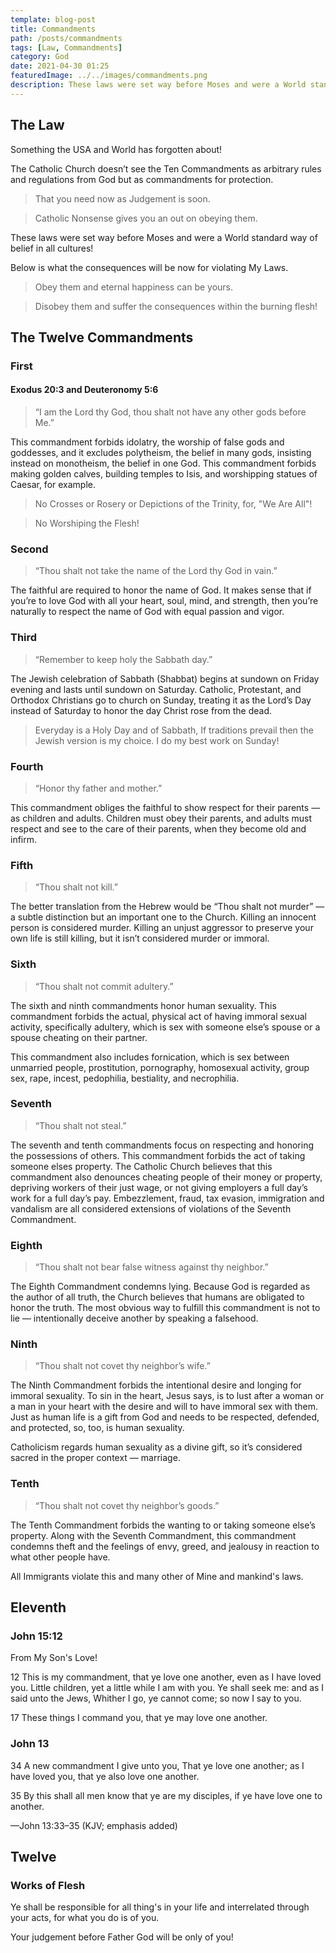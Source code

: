 ```yaml
---
template: blog-post
title: Commandments
path: /posts/commandments
tags: [Law, Commandments]
category: God
date: 2021-04-30 01:25
featuredImage: ../../images/commandments.png
description: These laws were set way before Moses and were a World standard way of belief in all cultures!
---
```


## The Law

Something the USA and World has forgotten about!

The Catholic Church doesn’t see the Ten Commandments as arbitrary rules and regulations from God but as commandments for protection. 

> That you need now as Judgement is soon.

> Catholic Nonsense gives you an out on obeying them.

These laws were set way before Moses and were a World standard way of belief in all cultures!

Below is what the consequences will be now for violating My Laws.

> Obey them and eternal happiness can be yours.

> Disobey them and suffer the consequences within the burning flesh!

## The Twelve Commandments

### First

#### Exodus 20:3 and Deuteronomy 5:6

> “I am the Lord thy God, thou shalt not have any other gods before Me.”

This commandment forbids idolatry, the worship of false gods and goddesses, and it excludes polytheism, the belief in many gods, insisting instead on monotheism, the belief in one God. This commandment forbids making golden calves, building temples to Isis, and worshipping statues of Caesar, for example.

> No Crosses or Rosery or Depictions of the Trinity, for, "We Are All"!

> No Worshiping the Flesh!

### Second

> “Thou shalt not take the name of the Lord thy God in vain.”

The faithful are required to honor the name of God. It makes sense that if you’re to love God with all your heart, soul, mind, and strength, then you’re naturally to respect the name of God with equal passion and vigor.

### Third

> “Remember to keep holy the Sabbath day.”

The Jewish celebration of Sabbath (Shabbat) begins at sundown on Friday evening and lasts until sundown on Saturday. Catholic, Protestant, and Orthodox Christians go to church on Sunday, treating it as the Lord’s Day instead of Saturday to honor the day Christ rose from the dead.

> Everyday is a Holy Day and of Sabbath, If traditions prevail then the Jewish version is my choice. I do my best work on Sunday!

### Fourth

> “Honor thy father and mother.”

This commandment obliges the faithful to show respect for their parents — as children and adults. Children must obey their parents, and adults must respect and see to the care of their parents, when they become old and infirm.

### Fifth

> “Thou shalt not kill.”

The better translation from the Hebrew would be “Thou shalt not murder” — a subtle distinction but an important one to the Church. Killing an innocent person is considered murder. Killing an unjust aggressor to preserve your own life is still killing, but it isn’t considered murder or immoral.

### Sixth

> “Thou shalt not commit adultery.”

The sixth and ninth commandments honor human sexuality. This commandment forbids the actual, physical act of having immoral sexual activity, specifically adultery, which is sex with someone else’s spouse or a spouse cheating on their partner. 

This commandment also includes fornication, which is sex between unmarried people, prostitution, pornography, homosexual activity, group sex, rape, incest, pedophilia, bestiality, and necrophilia.

### Seventh

> “Thou shalt not steal.”

The seventh and tenth commandments focus on respecting and honoring the possessions of others. 
This commandment forbids the act of taking someone elses property. 
The Catholic Church believes that this commandment also denounces cheating people of their money or property, depriving workers of their just wage, or not giving employers a full day’s work for a full day’s pay. 
Embezzlement, fraud, tax evasion, immigration and vandalism are all considered extensions of violations of the Seventh Commandment.

### Eighth

> “Thou shalt not bear false witness against thy neighbor.”

The Eighth Commandment condemns lying. Because God is regarded as the author of all truth, the Church believes that humans are obligated to honor the truth. The most obvious way to fulfill this commandment is not to lie — intentionally deceive another by speaking a falsehood.

### Ninth

> “Thou shalt not covet thy neighbor’s wife.”

The Ninth Commandment forbids the intentional desire and longing for immoral sexuality. To sin in the heart, Jesus says, is to lust after a woman or a man in your heart with the desire and will to have immoral sex with them. Just as human life is a gift from God and needs to be respected, defended, and protected, so, too, is human sexuality. 

Catholicism regards human sexuality as a divine gift, so it’s considered sacred in the proper context — marriage.

### Tenth

> “Thou shalt not covet thy neighbor’s goods.”

The Tenth Commandment forbids the wanting to or taking someone else’s property. 
Along with the Seventh Commandment, this commandment condemns theft and the feelings of envy, greed, and jealousy in reaction to what other people have.

All Immigrants violate this and many other of Mine and mankind's laws.

## Eleventh

### John 15:12

From My Son's Love!

12 This is my commandment, that ye love one another, even as I have loved you.
Little children, yet a little while I am with you. Ye shall seek me: and as I said unto the Jews, Whither I go, ye cannot come; so now I say to you. 

17 These things I command you, that ye may love one another.

### John 13

34 A new commandment I give unto you, That ye love one another; as I have loved you, that ye also love one another. 

35 By this shall all men know that ye are my disciples, if ye have love one to another. 

—John 13:33–35 (KJV; emphasis added)

## Twelve

### Works of Flesh

Ye shall be responsible for all thing's in your life and interrelated through your acts, for what you do is of you.

Your judgement before Father God will be only of you!